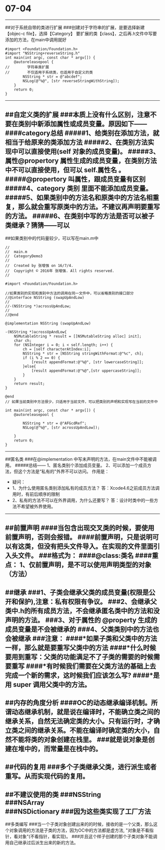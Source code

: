 # 07-04
---
##对于系统自带的类进行扩展
###创建对于字符串的扩展，是要选择新建【objec-c file】，选择【Category】 要扩展的类【class】，之后再.h文件中写要添加的方法，在main中调用就好
```
#import <Foundation/Foundation.h>
#import "NSString+reverseString.h"
int main(int argc, const char * argv[]) {
    @autoreleasepool {
//        字符串类扩展
//        不仅适用于系统类，也适用于自定义的类
        NSString * str = @"abcdef";
        NSLog(@"%@", [str reverseStringWithString]);
    }
    return 0;
}
```

---
##自定义类的扩展
###本质上没有什么区别，注意不要在类别中新添加属性或成员变量。原因如下——
####category总结
#####1、给类别在添加方法，就相当于给原来的类添加方法
#####2、在类别方法实现中可以直接使用(self 对象的成员变量)。
#####3、属性@propertory 属性生成的成员变量，在类别方法中不可以直接使用，但可以 self.属性名 。
#####@propertory 叫属性，跟成员变量有区别
#####4、category 类别 里面不能添加成员变量。
#####5、如果类别中的方法名和原类中的方法名相重复，那么就会重写原类中的方法。不建议再声明要重写的方法。
#####6、在类别中写的方法是否可以被子类继承？猜猜——可以
---
##如果类别中的代码量较少，可以写在main.m中
```
//
//  main.m
//  CategoryDemo3
//
//  Created by 张增强 on 16/7/4.
//  Copyright © 2016年 张增强. All rights reserved.
//

#import <Foundation/Foundation.h>

//如果类别的实现和类别中方法的调用在同一文件中，可以省略类别的接口部分
//@interface NSString (swapUpAndLow)
//
//-(NSString *)acrossUpAndLow;
//
//@end

@implementation NSString (swapUpAndLow)

-(NSString *)acrossUpAndLow{
    NSMutableString * result = [[NSMutableString alloc] init];
    char ch;
    for (NSInteger i = 0; i < self.length; i++) {
        ch = [self characterAtIndex:i];
        NSString * str = [NSString stringWithFormat:@"%c", ch];
        if (i % 2 == 0) {
            [result appendFormat:@"%@", [str lowercaseString]];
        }else{
            [result appendFormat:@"%@",[str uppercaseString]];
        }
    }
    return result;
}

@end
// 如果当前类别中方法很少，只适用于当前文件，可以把类别的声明和实现写在当前的文件中

int main(int argc, const char * argv[]) {
    @autoreleasepool {
        
        NSString * str = @"AFGcdRef";
        NSLog(@"%@", [str acrossUpAndLow]);
        
    }
    return 0;
}
```

---
##匿名类
###在@implementation 中写未声明的方法，在main文件中不能被调用。
#####总结——
    1、匿名类别个添加成员变量。
    2、可以添加一个成员方法，但这个方法是“私有的"外界不可以访问。
作用是：
 *  疑问：
 *  1、为什么使用匿名类别添加私有的成员方法？
            答：Xcode4.6之前成员方法调用时，有前后顺序的限制
 *  2、私有的方法不可以在外界调用，为什么还要写？
            答：设计时类中的一些方法不希望被外界使用。

 
 ---
 ##前置声明
 ####当包含出现交叉类的时候，要使用前置声明，否则会报错。
 ####前置声明，只是说明可以有这类，但没有把头文件导入。在实现的文件里面引入头文件。
 ###格式为：
 ####@class:类名
 ####重点：
     1、仅前置声明，是不可以使用声明类型的对象（方法）
 ---
 ##继承
 ###1、子类会继承父类的成员变量(权限是公开和保护),注意：私有权限有争议。
###2、会继承父类中.h的所有成员方法，不会继承匿名类中的方法和没声明的方法。
###3、对于属性的 @property 生成的成员变量是不会被继承的
###4、父类类别中的方法也会被继承
###注意：
####*如果子类和父类中的方法一样，那么就是要重写父类中的方法
####*什么时候要用到重写：父类的功能满足不了子类的需要的时候需要重写
####*有时候我们需要在父类方法的基础上去完成一个新的需求，这时候我们应该怎么写?
####*是用 super 调用父类中的方法。
---
##内存的角度分析
####OC的动态继承编译机制。所谓动态继承机制，就是说在编译时，不能确立类之间的继承关系，自然无法确定类的大小。只有运行时，才确立类之间的继承关系。不能在编译时确定类的大小，自然不能将类的对象创建在栈里。
###就是说对象是创建在堆中的，而常量是在栈中的。
---
##代码的复用
###多个子类继承父类，进行派生或者重写。从而实现代码的复用。
---
##不建议使用的类
###NSString     
###NSArray    
###NSDictionary
###因为这些类实现了工厂方法
---
##多类编写
###当一个子类对象创建出来的的时候，接收的是一个父类，那么这个对象调用的方法是子类的方法，因为OC中的方法都是虚方法, "对象是不看指针，看对象"(不看指针，看实现)。
###并且这个样子创建的那个子类对象不能调用自己继承过后派生出来的新的方法。
